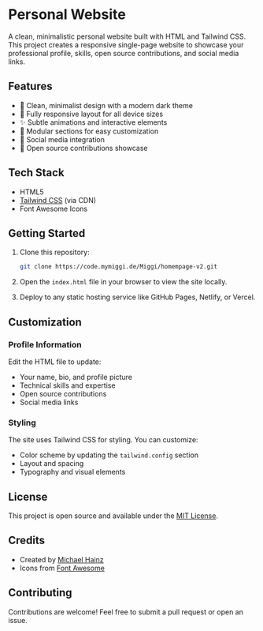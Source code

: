 # Personal Website

A clean, minimalistic personal website built with HTML and Tailwind CSS. This project creates a responsive single-page website to showcase your professional profile, skills, open source contributions, and social media links.


## Features

- 🎨 Clean, minimalist design with a modern dark theme
- 📱 Fully responsive layout for all device sizes
- ✨ Subtle animations and interactive elements
- 🧩 Modular sections for easy customization
- 🔗 Social media integration
- 🌟 Open source contributions showcase

## Tech Stack

- HTML5
- [Tailwind CSS](https://tailwindcss.com/) (via CDN)
- Font Awesome Icons

## Getting Started

1. Clone this repository:
   ```bash
   git clone https://code.mymiggi.de/Miggi/homempage-v2.git
   ```

2. Open the `index.html` file in your browser to view the site locally.

3. Deploy to any static hosting service like GitHub Pages, Netlify, or Vercel.

## Customization

### Profile Information
Edit the HTML file to update:
- Your name, bio, and profile picture
- Technical skills and expertise
- Open source contributions
- Social media links

### Styling
The site uses Tailwind CSS for styling. You can customize:
- Color scheme by updating the `tailwind.config` section
- Layout and spacing
- Typography and visual elements

## License

This project is open source and available under the [MIT License](LICENSE).

## Credits

- Created by [Michael Hainz](https://github.com/MiggiV2)
- Icons from [Font Awesome](https://fontawesome.com/)

## Contributing

Contributions are welcome! Feel free to submit a pull request or open an issue.
